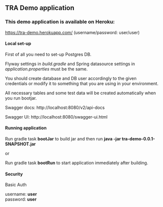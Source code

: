 ## TRA Demo application

### This demo application is available on Heroku:
https://tra-demo.herokuapp.com/ (username/password: user/user)

#### Local set-up
First of all you need to set-up Postgres DB.

Flyway settings in *build.gradle* and Spring datasource settings in *application.properties* must be the same.

You should create database and DB user accordingly to the given credentials or modify it to something that you are using in your environment.

All necessary tables and some test data will be created automatically when you run bootjar.

Swagger docs: http://localhost:8080/v2/api-docs

Swagger UI: http://localhost:8080/swagger-ui.html

#### Running application

Run gradle task **bootJar** to build jar and then run **java -jar tra-demo-0.0.1-SNAPSHOT.jar**

or

Run gradle task **bootRun** to start application immediately after building.

#### Security

Basic Auth

username: **user**\
password: **user**